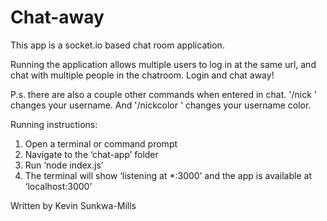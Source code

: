 # Chat-away

This app is a socket.io based chat room application.

Running the application allows multiple users to log in at the same url, and chat with multiple people in the chatroom. Login and chat away!

P.s. there are also a couple other commands when entered in chat. '/nick <newName>' changes your username. And '/nickcolor <AABBCC>' changes your username color.

Running instructions:
1. Open a terminal or command prompt
2. Navigate to the ‘chat-app’ folder
3. Run ‘node index.js’
4. The terminal will show ‘listening at *:3000’ and the app is available at ‘localhost:3000’

Written by Kevin Sunkwa-Mills

